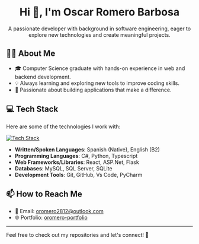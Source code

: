<h1 align="center">Hi 👋, I'm Oscar Romero Barbosa</h1>

<p align="center">
  A passionate developer with background in software engineering, eager to explore new technologies and create meaningful projects.
</p>

## 👨‍💻 About Me
- 🎓 Computer Science graduate with hands-on experience in web and backend development.
- 💡 Always learning and exploring new tools to improve coding skills.
- 🚀 Passionate about building applications that make a difference.

## 💻 Tech Stack

Here are some of the technologies I work with:

[![Tech Stack](https://skillicons.dev/icons?i=ts,cs,py,react,bootstrap,dotnet,mysql,git)](https://skillicons.dev)

- **Written/Spoken Languages**: Spanish (Native), English (B2)
- **Programming Languages**: C#, Python, Typescript
- **Web Frameworks/Libraries**: React, ASP.Net, Flask
- **Databases**: MySQL, SQL Server, SQLite
- **Development Tools**: Git, GitHub, Vs Code, PyCharm

## 📫 How to Reach Me

- 📧 Email: [oromero2812@outlook.com](mailto:oromero2812@outlook.com)
- 🌐 Portfolio: [oromero-portfolio](https://oromero-portfolio.netlify.app/)

---

Feel free to check out my repositories and let's connect! 💬
